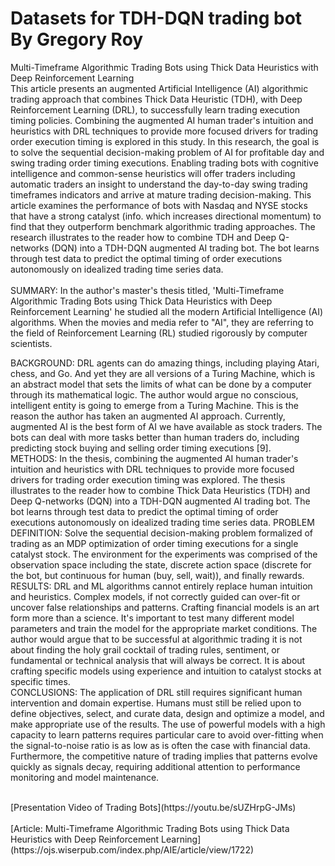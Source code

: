 # Datasets for TDH-DQN trading bot By Gregory Roy 
Multi-Timeframe Algorithmic Trading Bots using Thick Data Heuristics with Deep Reinforcement Learning<br>
This article presents an augmented Artificial Intelligence (AI) algorithmic trading approach that combines Thick Data Heuristic (TDH), with Deep Reinforcement Learning (DRL), to successfully learn trading execution timing policies. Combining the augmented AI human trader's intuition and heuristics with DRL techniques to provide more focused drivers for trading order execution timing is explored in this study. In this research, the goal is to solve the sequential decision-making problem of AI for profitable day and swing trading order timing executions. Enabling trading bots with cognitive intelligence and common-sense heuristics will offer traders including automatic traders an insight to understand the day-to-day swing trading timeframes indicators and arrive at mature trading decision-making. This article examines the performance of bots with Nasdaq and NYSE stocks that have a strong catalyst (info. which increases directional momentum) to find that they outperform benchmark algorithmic trading approaches. The research illustrates to the reader how to combine TDH and Deep Q-networks (DQN) into a TDH-DQN augmented AI trading bot. The bot learns through test data to predict the optimal timing of order executions autonomously on idealized trading time series data.<br>
<br>
SUMMARY: In the author's master's thesis titled, 'Multi-Timeframe Algorithmic Trading Bots using Thick
Data Heuristics with Deep Reinforcement Learning' he studied all the modern Artificial Intelligence (AI)
algorithms. When the movies and media refer to "AI", they are referring to the field of Reinforcement
Learning (RL) studied rigorously by computer scientists.<br>

BACKGROUND: DRL agents can do amazing things, including playing Atari, chess, and Go. And yet they
are all versions of a Turing Machine, which is an abstract model that sets the limits of what can be done by a
computer through its mathematical logic. The author would argue no conscious, intelligent entity is going to
emerge from a Turing Machine. This is the reason the author has taken an augmented AI approach. Currently,
augmented AI is the best form of AI we have available as stock traders. The bots can deal with more tasks
better than human traders do, including predicting stock buying and selling order timing executions [9].
<br>
METHODS: In the thesis, combining the augmented AI human trader's intuition and heuristics with DRL
techniques to provide more focused drivers for trading order execution timing was explored. The thesis
illustrates to the reader how to combine Thick Data Heuristics (TDH) and Deep Q-networks (DQN) into a
TDH-DQN augmented AI trading bot. The bot learns through test data to predict the optimal timing of order
executions autonomously on idealized trading time series data.
PROBLEM DEFINITION: Solve the sequential decision-making problem formalized of trading as an MDP
optimization of order timing executions for a single catalyst stock. The environment for the experiments was
comprised of the observation space including the state, discrete action space (discrete for the bot, but
continuous for human (buy, sell, wait)), and finally rewards.
<br>
RESULTS: DRL and ML algorithms cannot entirely replace human intuition and heuristics. Complex models,
if not correctly guided can over-fit or uncover false relationships and patterns. Crafting financial models is an
art form more than a science. It's important to test many different model parameters and train the model for the
appropriate market conditions. The author would argue that to be successful at algorithmic trading it is not
about finding the holy grail cocktail of trading rules, sentiment, or fundamental or technical analysis that will
always be correct. It is about crafting specific models using experience and intuition to catalyst stocks at
specific times.
<br>
CONCLUSIONS: The application of DRL still requires significant human intervention and domain expertise.
Humans must still be relied upon to define objectives, select, and curate data, design and optimize a model,
and make appropriate use of the results. The use of powerful models with a high capacity to learn patterns
requires particular care to avoid over-fitting when the signal-to-noise ratio is as low as is often the case with
financial data. Furthermore, the competitive nature of trading implies that patterns evolve quickly as signals
decay, requiring additional attention to performance monitoring and model maintenance.
<br>

<br>
[Presentation Video of Trading Bots](https://youtu.be/sUZHrpG-JMs)
<br><br>
[Article: Multi-Timeframe Algorithmic Trading Bots using Thick Data Heuristics with Deep Reinforcement Learning](https://ojs.wiserpub.com/index.php/AIE/article/view/1722)

